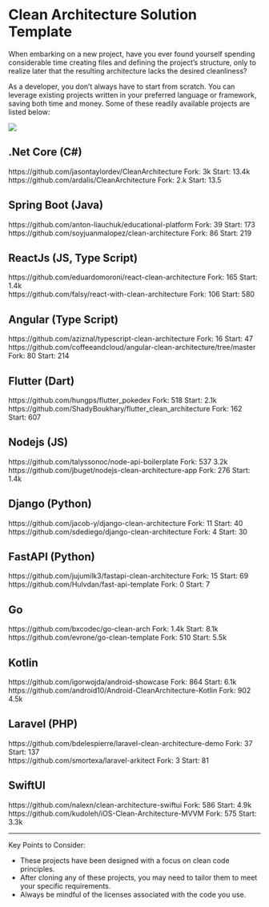 # Clean Architecture Solution Template

When embarking on a new project, have you ever found yourself spending considerable time creating files and defining the project’s structure, only to realize later that the resulting architecture lacks the desired cleanliness?

As a developer, you don’t always have to start from scratch. You can leverage existing projects written in your preferred language or framework, saving both time and money. Some of these readily available projects are listed below:

<img src="https://raw.githubusercontent.com/kavaan/clean-architecture-solution-template/main/final-8.png"/>

<h2>.Net Core (C#)
</h2>
https://github.com/jasontaylordev/CleanArchitecture
Fork: 3k
Start: 13.4k
<br/>
https://github.com/ardalis/CleanArchitecture
Fork: 2.k
Start: 13.5

<h2>Spring Boot (Java) </h2>
https://github.com/anton-liauchuk/educational-platform
Fork: 39
Start: 173
<br/>
https://github.com/soyjuanmalopez/clean-architecture
Fork: 86
Start: 219

<h2>ReactJs (JS, Type Script)
</h2>
https://github.com/eduardomoroni/react-clean-architecture
Fork: 165
Start: 1.4k
<br/>
https://github.com/falsy/react-with-clean-architecture
Fork: 106
Start: 580

<h2>Angular (Type Script)
</h2>
https://github.com/aziznal/typescript-clean-architecture
Fork: 16
Start: 47
<br/>
https://github.com/coffeeandcloud/angular-clean-architecture/tree/master
Fork: 80
Start: 214

<h2>Flutter (Dart)
</h2>
https://github.com/hungps/flutter_pokedex
Fork: 518
Start: 2.1k
<br/>
https://github.com/ShadyBoukhary/flutter_clean_architecture
Fork: 162
Start: 607

<h2>Nodejs (JS)
</h2>
https://github.com/talyssonoc/node-api-boilerplate
Fork: 537
3.2k
<br/>
https://github.com/jbuget/nodejs-clean-architecture-app
Fork: 276
Start: 1.4k

<h2>Django (Python)
</h2>
https://github.com/jacob-y/django-clean-architecture
Fork: 11
Start: 40
<br/>
https://github.com/sdediego/django-clean-architecture
Fork: 4
Start: 30

<h2>FastAPI (Python)
</h2>
https://github.com/jujumilk3/fastapi-clean-architecture
Fork: 15
Start: 69
<br/>
https://github.com/Hulvdan/fast-api-template
Fork: 0
Start: 7

<h2>Go
</h2>
https://github.com/bxcodec/go-clean-arch
Fork: 1.4k
Start: 8.1k
<br/>
https://github.com/evrone/go-clean-template
Fork: 510
Start: 5.5k

<h2>Kotlin
</h2>
https://github.com/igorwojda/android-showcase
Fork: 864
Start: 6.1k
<br/>
https://github.com/android10/Android-CleanArchitecture-Kotlin
Fork: 902
4.5k

<h2>Laravel (PHP)
</h2>
https://github.com/bdelespierre/laravel-clean-architecture-demo
Fork: 37
Start: 137
<br/>
https://github.com/smortexa/laravel-arkitect
Fork: 3
Start: 81

<h2>SwiftUI
</h2>
https://github.com/nalexn/clean-architecture-swiftui
Fork: 586
Start: 4.9k
<br/>
https://github.com/kudoleh/iOS-Clean-Architecture-MVVM
Fork: 575
Start: 3.3k

<br/>
<hr/>
<p>Key Points to Consider:

* These projects have been designed with a focus on clean code principles.
* After cloning any of these projects, you may need to tailor them to meet your specific requirements.
* Always be mindful of the licenses associated with the code you use. </p>

